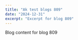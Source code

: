 ```yaml
---
title: "Ak test blogs 809"
date: "2024-12-31"
excerpt: "Excerpt for blog 809"
---
```


Blog content for blog 809
